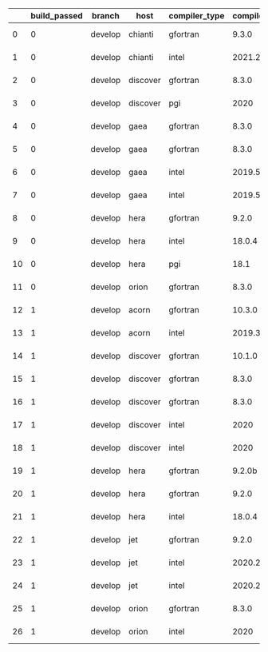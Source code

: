 |    |   build_passed | branch   | host     | compiler_type   | compiler_version   | mpi_type   | mpi_version        | o_g   | os     | unit_pass   | unit_fail   | system_pass   | system_fail   | example_pass   | example_fail   | nuopc_pass   | nuopc_fail   | hash                                                                                                                                     | modified                   |
|----|----------------|----------|----------|-----------------|--------------------|------------|--------------------|-------|--------|-------------|-------------|---------------|---------------|----------------|----------------|--------------|--------------|------------------------------------------------------------------------------------------------------------------------------------------|----------------------------|
|  0 |              0 | develop  | chianti  | gfortran        | 9.3.0              | openmpi    | 4.0.5-gcc-9.3.0    | O     | Linux  | fail        | fail        | fail          | fail          | fail           | fail           | 0            | 50           | [artifacts](https://github.com/ryanlong1004/esmf-test-artifacts/tree/chianti/develop/chianti/gfortran/9.3.0/O/openmpi/4.0.5-gcc-9.3.0)   | 2022-01-31 03:39:17.124000 |
|  1 |              0 | develop  | chianti  | intel           | 2021.2             | intelmpi   | 2021.2.0-gcc-9.3.0 | g     | Linux  | fail        | fail        | fail          | fail          | fail           | fail           | 0            | 50           | [artifacts](https://github.com/ryanlong1004/esmf-test-artifacts/tree/chianti/develop/chianti/intel/2021.2/g/intelmpi/2021.2.0-gcc-9.3.0) | 2022-01-31 03:39:17.124000 |
|  2 |              0 | develop  | discover | gfortran        | 8.3.0              | mpiuni     | None               | O     | Linux  | 7550        | 0           | 8             | 0             | 43             | 0              | 0            | 50           | [artifacts](https://github.com/ryanlong1004/esmf-test-artifacts/tree/discover/develop/discover/gfortran/8.3.0/O/mpiuni/None)             | 2022-01-31 03:42:14.886037 |
|  3 |              0 | develop  | discover | pgi             | 2020               | mpiuni     | None               | O     | Linux  | 6928        | 622         | 6             | 2             | 40             | 3              | 0            | 50           | [artifacts](https://github.com/ryanlong1004/esmf-test-artifacts/tree/discover/develop/discover/pgi/2020/O/mpiuni/None)                   | 2022-01-31 03:42:14.886037 |
|  4 |              0 | develop  | gaea     | gfortran        | 8.3.0              | mpi        | 7.7.11             | O     | Unicos | 9070        | 1           | 49            | 0             | 80             | 0              | 47           | 3            | [artifacts](https://github.com/ryanlong1004/esmf-test-artifacts/tree/gaea/develop/gaea/gfortran/8.3.0/O/mpi/7.7.11)                      | 2022-01-31 03:44:41.191644 |
|  5 |              0 | develop  | gaea     | gfortran        | 8.3.0              | mpiuni     | None               | O     | Unicos | 7550        | 0           | 8             | 0             | 43             | 0              | 0            | 50           | [artifacts](https://github.com/ryanlong1004/esmf-test-artifacts/tree/gaea/develop/gaea/gfortran/8.3.0/O/mpiuni/None)                     | 2022-01-31 03:44:41.191644 |
|  6 |              0 | develop  | gaea     | intel           | 2019.5             | mpi        | 7.7.11             | g     | Unicos | 11916       | queued13    | 49            | 0             | 80             | 0              | 47           | 3            | [artifacts](https://github.com/ryanlong1004/esmf-test-artifacts/tree/gaea/develop/gaea/intel/2019.5/g/mpi/7.7.11)                        | 2022-01-31 03:44:41.191644 |
|  7 |              0 | develop  | gaea     | intel           | 2019.5             | mpiuni     | None               | g     | Unicos | 10395       | queued13    | 8             | 0             | 43             | 0              | 0            | 50           | [artifacts](https://github.com/ryanlong1004/esmf-test-artifacts/tree/gaea/develop/gaea/intel/2019.5/g/mpiuni/None)                       | 2022-01-31 03:44:41.191644 |
|  8 |              0 | develop  | hera     | gfortran        | 9.2.0              | mpiuni     | None               | O     | Linux  | 7550        | 0           | 8             | 0             | 43             | 0              | 0            | 50           | [artifacts](https://github.com/ryanlong1004/esmf-test-artifacts/tree/hera/develop/hera/gfortran/9.2.0/O/mpiuni/None)                     | 2022-01-31 03:16:24.353487 |
|  9 |              0 | develop  | hera     | intel           | 18.0.4             | mpiuni     | None               | O     | Linux  | 7550        | 0           | 8             | 0             | 43             | 0              | 0            | 50           | [artifacts](https://github.com/ryanlong1004/esmf-test-artifacts/tree/hera/develop/hera/intel/18.0.4/O/mpiuni/None)                       | 2022-01-31 03:16:24.353487 |
| 10 |              0 | develop  | hera     | pgi             | 18.1               | intelmpi   | 2018.0.4           | g     | Linux  | fail        | fail        | fail          | fail          | fail           | fail           | 0            | 50           | [artifacts](https://github.com/ryanlong1004/esmf-test-artifacts/tree/hera/develop/hera/pgi/18.1/g/intelmpi/2018.0.4)                     | 2022-01-31 03:16:24.353487 |
| 11 |              0 | develop  | orion    | gfortran        | 8.3.0              | mpiuni     | None               | O     | Linux  | fail        | fail        | fail          | fail          | fail           | fail           | queued       | queued       | [artifacts](https://github.com/ryanlong1004/esmf-test-artifacts/tree/orion/develop/orion/gfortran/8.3.0/O/mpiuni/None)                   | 2022-01-31 03:20:20.943906 |
| 12 |              1 | develop  | acorn    | gfortran        | 10.3.0             | mpich3     | 8.1.7              | g     | Linux  | 13695       | 0           | 49            | 0             | 80             | 0              | 50           | 0            | [artifacts](https://github.com/ryanlong1004/esmf-test-artifacts/tree/acorn/develop/acorn/gfortran/10.3.0/g/mpich3/8.1.7)                 | 2022-01-31 03:31:00.022126 |
| 13 |              1 | develop  | acorn    | intel           | 2019.3             | mpi        | 8.1.7              | g     | Linux  | 11931       | queued28    | 49            | 0             | 80             | 0              | 50           | 0            | [artifacts](https://github.com/ryanlong1004/esmf-test-artifacts/tree/acorn/develop/acorn/intel/2019.3/g/mpi/8.1.7)                       | 2022-01-31 03:31:00.022126 |
| 14 |              1 | develop  | discover | gfortran        | 10.1.0             | intelmpi   | 19.1.3.304         | g     | Linux  | 13680       | 15          | 49            | 0             | 80             | 0              | 50           | 0            | [artifacts](https://github.com/ryanlong1004/esmf-test-artifacts/tree/discover/develop/discover/gfortran/10.1.0/g/intelmpi/19.1.3.304)    | 2022-01-31 03:42:14.886037 |
| 15 |              1 | develop  | discover | gfortran        | 8.3.0              | intelmpi   | 19.1.3.304         | g     | Linux  | 13680       | 15          | 49            | 0             | 80             | 0              | 50           | 0            | [artifacts](https://github.com/ryanlong1004/esmf-test-artifacts/tree/discover/develop/discover/gfortran/8.3.0/g/intelmpi/19.1.3.304)     | 2022-01-31 03:42:14.886037 |
| 16 |              1 | develop  | discover | gfortran        | 8.3.0              | mpt        | 2.17               | g     | Linux  | 13695       | 0           | 49            | 0             | 80             | 0              | 46           | 4            | [artifacts](https://github.com/ryanlong1004/esmf-test-artifacts/tree/discover/develop/discover/gfortran/8.3.0/g/mpt/2.17)                | 2022-01-31 03:42:14.886037 |
| 17 |              1 | develop  | discover | intel           | 2020               | intelmpi   | 19.1.3.304         | g     | Linux  | 13695       | 0           | 49            | 0             | 80             | 0              | 50           | 0            | [artifacts](https://github.com/ryanlong1004/esmf-test-artifacts/tree/discover/develop/discover/intel/2020/g/intelmpi/19.1.3.304)         | 2022-01-31 03:42:14.886037 |
| 18 |              1 | develop  | discover | intel           | 2020               | mpt        | 2.17               | O     | Linux  | 9071        | 0           | 49            | 0             | 80             | 0              | 50           | 0            | [artifacts](https://github.com/ryanlong1004/esmf-test-artifacts/tree/discover/develop/discover/intel/2020/O/mpt/2.17)                    | 2022-01-31 03:42:14.886037 |
| 19 |              1 | develop  | hera     | gfortran        | 9.2.0b             | intelmpi   | 2020               | g     | Linux  | 13680       | 15          | 49            | 0             | 80             | 0              | 50           | 0            | [artifacts](https://github.com/ryanlong1004/esmf-test-artifacts/tree/hera/develop/hera/gfortran/9.2.0b/g/intelmpi/2020)                  | 2022-01-31 03:16:24.353487 |
| 20 |              1 | develop  | hera     | gfortran        | 9.2.0              | openmpi    | 3.1.4              | O     | Linux  | 9070        | 1           | 49            | 0             | 80             | 0              | 50           | 0            | [artifacts](https://github.com/ryanlong1004/esmf-test-artifacts/tree/hera/develop/hera/gfortran/9.2.0/O/openmpi/3.1.4)                   | 2022-01-31 03:16:24.353487 |
| 21 |              1 | develop  | hera     | intel           | 18.0.4             | intelmpi   | 2018.4.274         | g     | Linux  | 13695       | 0           | 49            | 0             | 80             | 0              | 50           | 0            | [artifacts](https://github.com/ryanlong1004/esmf-test-artifacts/tree/hera/develop/hera/intel/18.0.4/g/intelmpi/2018.4.274)               | 2022-01-31 03:16:24.353487 |
| 22 |              1 | develop  | jet      | gfortran        | 9.2.0              | openmpi    | 3.1.4              | g     | Linux  | 13695       | 0           | 49            | 0             | 80             | 0              | 50           | 0            | [artifacts](https://github.com/ryanlong1004/esmf-test-artifacts/tree/jet/develop/jet/gfortran/9.2.0/g/openmpi/3.1.4)                     | 2022-01-31 03:18:40.270572 |
| 23 |              1 | develop  | jet      | intel           | 2020.2             | intelmpi   | 2020.2             | g     | Linux  | 13695       | 0           | 49            | 0             | 80             | 0              | 50           | 0            | [artifacts](https://github.com/ryanlong1004/esmf-test-artifacts/tree/jet/develop/jet/intel/2020.2/g/intelmpi/2020.2)                     | 2022-01-31 03:18:40.270572 |
| 24 |              1 | develop  | jet      | intel           | 2020.2             | mvapich2   | 2.3                | O     | Linux  | 11939       | queued36    | 49            | 0             | 80             | 0              | 44           | 6            | [artifacts](https://github.com/ryanlong1004/esmf-test-artifacts/tree/jet/develop/jet/intel/2020.2/O/mvapich2/2.3)                        | 2022-01-31 03:18:40.270572 |
| 25 |              1 | develop  | orion    | gfortran        | 8.3.0              | openmpi    | 4.0.2              | g     | Linux  | fail        | fail        | fail          | fail          | fail           | fail           | queued       | queued       | [artifacts](https://github.com/ryanlong1004/esmf-test-artifacts/tree/orion/develop/orion/gfortran/8.3.0/g/openmpi/4.0.2)                 | 2022-01-31 03:20:20.943906 |
| 26 |              1 | develop  | orion    | intel           | 2020               | intelmpi   | 2020.2             | O     | Linux  | fail        | fail        | fail          | fail          | fail           | fail           | queued       | queued       | [artifacts](https://github.com/ryanlong1004/esmf-test-artifacts/tree/orion/develop/orion/intel/2020/O/intelmpi/2020.2)                   | 2022-01-31 03:20:20.943906 |